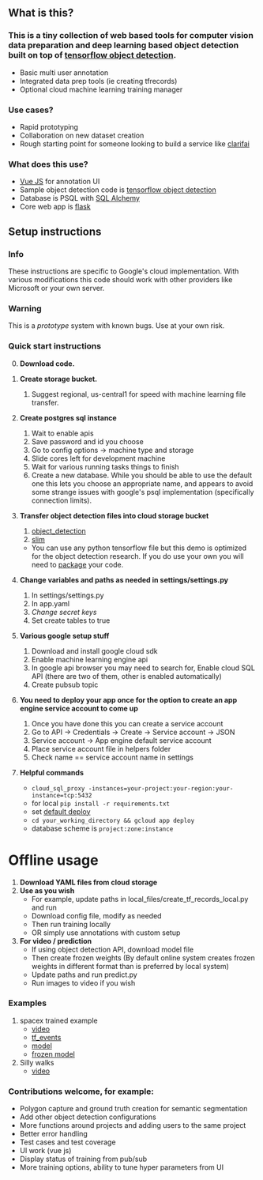 
## What is this?

### This is a tiny collection of web based tools for computer vision data preparation and deep learning based object detection built on top of [tensorflow object detection](https://github.com/tensorflow/models/tree/master/research/object_detection).

* Basic multi user annotation
* Integrated data prep tools (ie creating tfrecords)
* Optional cloud machine learning training manager

### Use cases?

* Rapid prototyping
* Collaboration on new dataset creation
* Rough starting point for someone looking to build a service like [clarifai](https://clarifai.com/developer/)


### What does this use?

* [Vue JS](https://vuejs.org/) for annotation UI
* Sample object detection code is [tensorflow object detection](https://github.com/tensorflow/models/tree/master/research/object_detection)
* Database is PSQL with [SQL Alchemy](https://www.sqlalchemy.org/)
* Core web app is [flask](http://flask.pocoo.org/)


## Setup instructions

### Info
These instructions are specific to Google's cloud implementation. With various modifications this code should work with other providers like Microsoft or your own server.

### Warning
This is a *prototype* system with known bugs. Use at your own risk.


### Quick start instructions
0. **Download code.**


1. **Create storage bucket.**
	1. Suggest regional, us-central1 for speed with machine learning file transfer.


2. **Create postgres sql instance**
	 1. Wait to enable apis
	 2. Save password and id you choose
	 3. Go to config options -> machine type and storage
	 4. Slide cores left for development machine
	 5. Wait for various running tasks things to finish
	 6. Create a new database. While you should be able to use the default one
	this lets you choose an appropriate name, and appears to avoid some strange issues with
	google's psql implementation (specifically connection limits).


4. **Transfer object detection files into cloud storage bucket**
	1. [object_detection](https://storage.googleapis.com/object-demo-bucket/dist/object_detection-0.1.tar.gz)
	2. [slim](https://storage.googleapis.com/object-demo-bucket/dist/slim-0.1.tar.gz)
	* You can use any python tensorflow file but this demo is optimized for the object detection research.
	If you do use your own you will need to [package](https://python-packaging.readthedocs.io/en/latest/minimal.html) your code.
	

5. **Change variables and paths as needed in settings/settings.py**
	1. In settings/settings.py
	2. In app.yaml
	3. *Change secret keys*
	4. Set create tables to true


6. **Various google setup stuff**
	1. Download and install google cloud sdk
	2. Enable machine learning engine api
	3. In google api browser you may need to search for, Enable cloud SQL API (there are two of them, other is enabled automatically)
	4. Create pubsub topic


7. **You need to deploy your app once for the option to create 
an app engine service account to come up**
	1. Once you have done this you can create a service account
	2. Go to API -> Credentials -> Create -> Service account -> JSON 
	3. Service account -> App engine default service account
	4. Place service account file in helpers folder
	5. Check name == service account name in settings


8. **Helpful commands**
	* `cloud_sql_proxy -instances=your-project:your-region:your-instance=tcp:5432`
	* for local `pip install -r requirements.txt`
	* set [default deploy](https://cloud.google.com/sdk/gcloud/reference/config/set)
	* `cd your_working_directory && gcloud app deploy`
	* database scheme is `project:zone:instance`


# Offline usage
1. **Download YAML files from cloud storage**
2. **Use as you wish**
	* For example, update paths in local_files/create_tf_records_local.py and run
	* Download config file, modify as needed
	* Then run training locally
	* OR simply use annotations with custom setup
3. **For video / prediction**
	* If using object detection API, download model file
	* Then create frozen weights (By default online system creates frozen weights in different format  than is preferred by local system)
	* Update paths and run predict.py
	* Run images to video if you wish


### Examples
1. spacex trained example
	* [video](https://youtu.be/ekl87JspBJs)
	* [tf_events](https://storage.googleapis.com/object-demo-bucket/example_models/spacex/events.out.tfevents)
	* [model](https://storage.googleapis.com/object-demo-bucket/example_models/spacex/model.ckpt-3000.data-00000-of-00001)
	* [frozen model](https://storage.googleapis.com/object-demo-bucket/example_models/spacex/frozen_inference_graph.pb)
2. Silly walks
	* [video](https://youtu.be/RBotOlreHxE)


### Contributions welcome, for example:
* Polygon capture and ground truth creation for semantic segmentation
* Add other object detection configurations
* More functions around projects and adding users to the same project
* Better error handling
* Test cases and test coverage
* UI work (vue js)
* Display status of training from pub/sub
* More training options, ability to tune hyper parameters from UI





